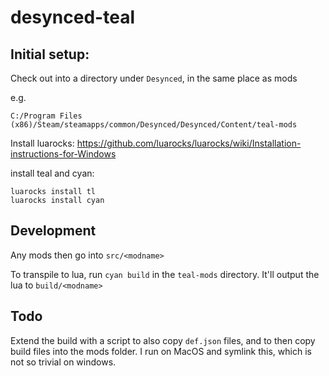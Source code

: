 # desynced-teal

## Initial setup:

Check out into a directory under `Desynced`, in the same place as mods

e.g.

`C:/Program Files (x86)/Steam/steamapps/common/Desynced/Desynced/Content/teal-mods`

Install luarocks: https://github.com/luarocks/luarocks/wiki/Installation-instructions-for-Windows

install teal and cyan:

    luarocks install tl
    luarocks install cyan

## Development

Any mods then go into `src/<modname>`

To transpile to lua, run `cyan build` in the `teal-mods` directory.  It'll output the lua to `build/<modname>`

## Todo

Extend the build with a script to also copy `def.json` files, and to then copy build files into the mods folder.  I run on MacOS and symlink this, which is not so trivial on windows.